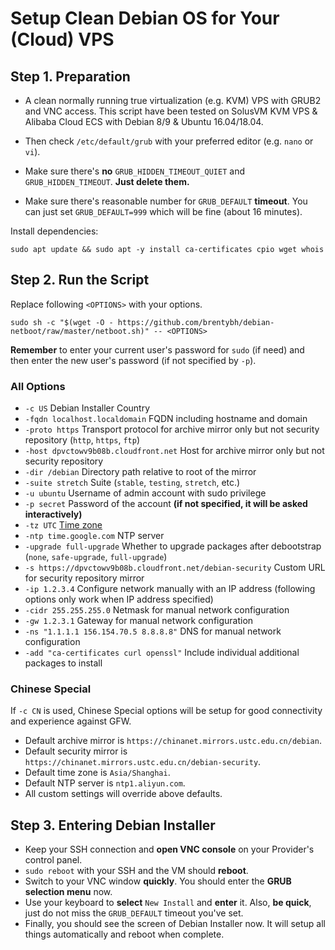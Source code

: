 # Setup Clean Debian OS for Your (Cloud) VPS

## Step 1. Preparation

 - A clean normally running true virtualization (e.g. KVM) VPS with GRUB2 and VNC access. This script have been tested on SolusVM KVM VPS & Alibaba Cloud ECS with Debian 8/9 & Ubuntu 16.04/18.04.

 - Then check `/etc/default/grub` with your preferred editor (e.g. `nano` or `vi`).

 - Make sure there's **no** `GRUB_HIDDEN_TIMEOUT_QUIET` and `GRUB_HIDDEN_TIMEOUT`. **Just delete them.**

 - Make sure there's reasonable number for `GRUB_DEFAULT` **timeout**. You can just set `GRUB_DEFAULT=999` which will be fine (about 16 minutes).

Install dependencies:

```
sudo apt update && sudo apt -y install ca-certificates cpio wget whois
```

## Step 2. Run the Script

Replace following `<OPTIONS>` with your options.

```
sudo sh -c "$(wget -O - https://github.com/brentybh/debian-netboot/raw/master/netboot.sh)" -- <OPTIONS>
```

**Remember** to enter your current user's password for `sudo` (if need) and then enter the new user's password (if not specified by `-p`).

### All Options

 - `-c US` Debian Installer Country
 - `-fqdn localhost.localdomain` FQDN including hostname and domain
 - `-proto https` Transport protocol for archive mirror only but not security repository (`http`, `https`, `ftp`)
 - `-host dpvctowv9b08b.cloudfront.net` Host for archive mirror only but not security repository
 - `-dir /debian` Directory path relative to root of the mirror
 - `-suite stretch` Suite (`stable`, `testing`, `stretch`, etc.)
 - `-u ubuntu` Username of admin account with sudo privilege
 - `-p secret` Password of the account **(if not specified, it will be asked interactively)**
 - `-tz UTC` [Time zone](https://en.wikipedia.org/wiki/List_of_tz_database_time_zones#List)
 - `-ntp time.google.com` NTP server
 - `-upgrade full-upgrade` Whether to upgrade packages after debootstrap (`none`, `safe-upgrade`, `full-upgrade`)
 - `-s https://dpvctowv9b08b.cloudfront.net/debian-security` Custom URL for security repository mirror
 - `-ip 1.2.3.4` Configure network manually with an IP address (following options only work when IP address specified)
 - `-cidr 255.255.255.0` Netmask for manual network configuration
 - `-gw 1.2.3.1` Gateway for manual network configuration
 - `-ns "1.1.1.1 156.154.70.5 8.8.8.8"` DNS for manual network configuration
 - `-add "ca-certificates curl openssl"` Include individual additional packages to install

### Chinese Special

If `-c CN` is used, Chinese Special options will be setup for good connectivity and experience against GFW.

 - Default archive mirror is `https://chinanet.mirrors.ustc.edu.cn/debian`.
 - Default security mirror is `https://chinanet.mirrors.ustc.edu.cn/debian-security`.
 - Default time zone is `Asia/Shanghai`.
 - Default NTP server is `ntp1.aliyun.com`.
 - All custom settings will override above defaults.

## Step 3. Entering Debian Installer

 - Keep your SSH connection and **open VNC console** on your Provider's control panel.
 - `sudo reboot` with your SSH and the VM should **reboot**.
 - Switch to your VNC window **quickly**. You should enter the **GRUB selection menu** now.
 - Use your keyboard to **select** `New Install` and **enter** it. Also, **be quick**, just do not miss the `GRUB_DEFAULT` timeout you've set.
 - Finally, you should see the screen of Debian Installer now. It will setup all things automatically and reboot when complete.
